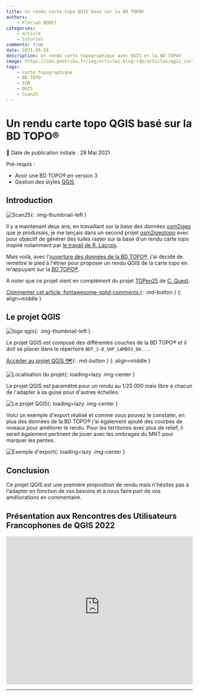 ```yaml
---
title: Un rendu carte topo QGIS basé sur la BD TOPO®
authors:
    - Florian BORET
categories:
    - article
    - tutoriel
comments: true
date: 2021-05-28
description: Un rendu carte topographique avec QGIS et la BD TOPO®
image: https://cdn.geotribu.fr/img/articles-blog-rdp/articles/qgis_carte_topo_bdtopo/export_carte_topo_saussines.png
tags:
    - carte topographique
    - BD TOPO
    - IGN
    - QGIS
    - Scan25
---
```


# Un rendu carte topo QGIS basé sur la BD TOPO®

:calendar: Date de publication initiale : 28 Mai 2021

Pré-requis :

- Avoir une BD TOPO® en version 3
- Gestion des styles [QGIS](https://qgis.org/)

## Introduction

![Scan25](https://cdn.geotribu.fr/img/logos-icones/divers/scan25.jpg "Icône Scan25"){: .img-thumbnail-left }

Il y a maintenant deux ans, en travaillant sur la base des données [osm2igeo](https://github.com/igeofr/osm2igeo/) que je produisais, je me lançais dans un second projet [osm2igeotopo](https://github.com/igeofr/osm2igeotopo/) avec pour objectif de générer des tuiles raster sur la base d'un rendu carte topo inspiré notamment par [le travail de R. Lacroix](https://github.com/rxlacroix/CarteTopo/).

Mais voilà, avec l'[ouverture des données de la BD TOPO®](https://geoservices.ign.fr/documentation/diffusion/telechargement-donnees-libres.html), j'ai décidé de remettre le pied à l'étrier pour proposer un rendu QGIS de la carte topo en m'appuyant sur la [BD TOPO®](https://geoservices.ign.fr/documentation/diffusion/telechargement-donnees-libres.html#bd-topo).

A noter que ce projet vient en complément du projet [TOPen25](https://osm.cquest.org/topen25/#15/48.4018/2.7945) de [C. Quest](https://twitter.com/cq94).

[Commenter cet article :fontawesome-solid-comments:](#__comments "Aller aux commentaires"){: .md-button }
{: align=middle }

## Le projet QGIS

![logo qgis](https://cdn.geotribu.fr/img/logos-icones/logiciels_librairies/qgis.png "Logo QGIS"){: .img-thumbnail-left }

Le projet QGIS est composé des différentes couches de la BD TOPO® et il doit se placer dans le répertoire `BDT_3-0_SHP_LAMB93_D0...`.

[Accéder au projet QGIS :world_map:](https://github.com/igeofr/qgis3/blob/master/qgs/Projet_Carto_BDT_3-0_FXX_CARTE_TOPO.qgs){: .md-button }
{: align=middle }

![Localisation du projet](https://cdn.geotribu.fr/img/articles-blog-rdp/articles/qgis_carte_topo_bdtopo/localisation_qgs.png "Localisation du projet"){: loading=lazy .img-center }

Le projet QGIS est paramétré pour un rendu au 1/25 000 mais libre à chacun de l'adapter à sa guise pour d'autres échelles.

![Le projet QGIS](https://cdn.geotribu.fr/img/articles-blog-rdp/articles/qgis_carte_topo_bdtopo/qgis_bdtopo_carte_topo.png "Le projet QGIS"){: loading=lazy .img-center }

Voici un exemple d'export réalisé et comme vous pouvez le constater, en plus des données de la BD TOPO® j'ai également ajouté des courbes de niveaux pour améliorer le rendu. Pour les territoires avec plus de relief, il serait également pertinent de jouer avec les ombrages du MNT pour marquer les pentes.

![Exemple d'export](https://cdn.geotribu.fr/img/articles-blog-rdp/articles/qgis_carte_topo_bdtopo/export_carte_topo_saussines.png "Exemple d'export"){: loading=lazy .img-center }

## Conclusion

Ce projet QGIS est une première proposition de rendu mais n'hésitez pas à l'adapter en fonction de vos besoins et à nous faire part de vos améliorations en commentaire.

## Présentation aux Rencontres des Utilisateurs Francophones de QGIS 2022

<iframe width="100%" height="400" src="https://www.youtube-nocookie.com/embed/PjeoqxC9Zy8" title="YouTube video player" frameborder="0" allow="accelerometer; autoplay; clipboard-write; encrypted-media; gyroscope; picture-in-picture" allowfullscreen></iframe>

----

<!-- geotribu:authors-block -->
